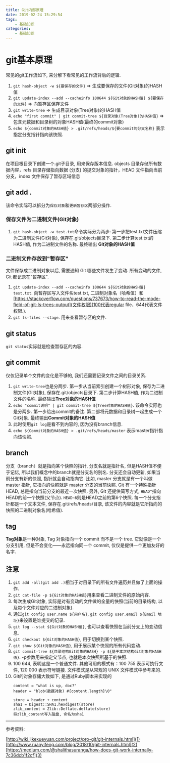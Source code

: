 ```yaml
---
title: Git内部原理
date: 2019-02-24 15:29:54
tags:
    - 基础知识
categories:
    - 基础知识
---
```


# git基本原理
常见的git工作流如下, 来分解下看常见的工作流背后的逻辑.

1. `git hash-object -w ${要保存的文件}` => 生成要保存的文件(Git对象)的HASH值
2. `git update-index --add --cacheinfo 100644 ${Git对象的HASH值} ${要保存的文件}` => 向暂存区保存文件
3. `git write-tree` => 生成目录对象(Tree对象)的HASH值
4. `echo "first commit" | git commit-tree ${目录对象(Tree对象)的HASH值}` => 包含元数据和目录树的对象HASH值(最终的commit对象)
5. `echo ${commit对象的HASH值} > .git/refs/heads/${要commit的分支名称}` 表示指定分支指针指向该快照.

## git init
在项目根目录下创建一个.git子目录, 用来保存版本信息. objects 目录存储所有数据内容，refs 目录存储指向数据 (分支) 的提交对象的指针，HEAD 文件指向当前分支，index 文件保存了暂存区域信息

## git add .
该命令实际可以拆分为`保存对象`和`更新暂存区`两部分操作.

### 保存文件为二进制文件(Git对象)
1. `git hash-object -w test.txt`命令实际分为两步: 第一步把test.txt文件压缩为二进制文件(Git对象), 保存在.git/objects目录下. 第二步计算test.txt的HASH值, 作为二进制文件的名称. 最终输出 **Git对象的HASH值**

### 二进制文件存放到"暂存区"
文件保存成二进制对象以后, 需要通知 Git 哪些文件发生了变动. 所有变动的文件, Git 都记录在"暂存区".
1. `git update-index --add --cacheinfo 100644 ${Git对象的HASH值} test.txt`. 向暂存区写入文件名test.txt, 二进制对象名（哈希值）和[https://stackoverflow.com/questions/737673/how-to-read-the-mode-field-of-git-ls-trees-output](文件权限)(100代表regular file，644代表文件权限.).
2. `git ls-files --stage`. 用来查看暂存区的文件.

## git status
`git status`实际就是检查暂存区的内容.

## git commit
仅仅记录单个文件的变化是不够的, 我们还需要记录文件之间的目录关系.
1. `git write-tree`也是分两步. 第一步从当前索引创建一个树形对象, 保存为二进制文件(Git对象), 保存在.git/objects目录下. 第二步计算HASH值, 作为二进制文件的名称. 最终输出**Tree对象的HASH值**
2. `echo "commit说明" | git commit-tree ${Tree对象的HASH值}`. 该命令实际也是分两步. 第一步给出commit的备注. 第二部将元数据和目录树一起生成一个Git对象. 最终输出**Commit对象的HASH值**
3. 此时使用`git log`是看不到内容的, 因为没有branch信息.
4. `echo ${Commit对象的HASH值} > .git/refs/heads/master` 表示master指针指向该快照.

## branch
分支（branch）就是指向某个快照的指针, 分支名就是指针名, 但是HASH值不便于记忆, 所以我们概念中的branch就是分支名的别名. 分支还会自动更新, 如果当前分支有新的快照, 指针就会自动指向它. 比如, master 分支就是有一个叫做 master 指针, 它指向的快照就是 master 分支的当前快照.
Git 有一个特殊指针HEAD, 总是指向当前分支的最近一次快照. 另外, Git 还提供简写方式, `HEAD^`指向 HEAD的前一个快照(父节点). `HEAD~6`则是HEAD之前的第6个快照.
每一个分支指针都是一个文本文件, 保存在.git/refs/heads/目录, 该文件的内容就是它所指向的快照的二进制对象名(哈希值).

## tag
**Tag对象**是一种对象, Tag 对象指向一个 commit 而不是一个 tree. 它就像是一个分支引用, 但是不会变化——永远指向同一个 commit, 仅仅是提供一个更加友好的名字.

## 注意
1. `git add -all(git add .)`相当于对目录下的所有文件遍历并且做了上面的操作.
2. `git cat-file -p ${Git对象的HASH值}`用来查看二进制文件的原始内容.
3. 每次生成Git对象, 实际是对有变动的文件做的全量的快照(当前的目录结构, 以及每个文件对应的二进制对象).
4. 通过`git config user.name ${用户名}`, `git config user.email ${Email 地址}`来设置是谁提交的记录.
5. `git log --stat ${Git对象的HASH值}`, 也可以查看快照在当前分支上的变动信息.
6. `git checkout ${Git对象的HASH值}`, 用于切换到某个快照.
7. `git show ${Git对象的HASH值}`, 用于展示某个快照的所有代码变动.
8. `git commit-tree ${目录结构Git对象的HASH} -p ${基于本次结构Git对象的HASH值}`. -p参数用来指定父节点, 也就是本次快照所基于的快照.
9. 100  644, 表明这是一个普通文件. 其他可用的模式有：100 755 表示可执行文件, 120 000 表示符号链接. 文件模式是从常规的 UNIX 文件模式中参考来的.
10. Git的对象存储大致如下, 是通过Ruby脚本来实现的
    ```
    content = "what is up, doc?"
    header = "blob(数据对象) #{content.length}\0"
    
    store = header + content
    sha1 = Digest::SHA1.hexdigest(store)
    zlib_content = Zlib::Deflate.deflate(store)
    将zlib_content写入磁盘, 命名为sha1
    ```

------
参考资料:

[http://wiki.jikexueyuan.com/project/pro-git/git-internals.html](1)
[http://www.ruanyifeng.com/blog/2018/10/git-internals.html](2)
[https://medium.com/@shalithasuranga/how-does-git-work-internally-7c36dcb1f2cf](3)




